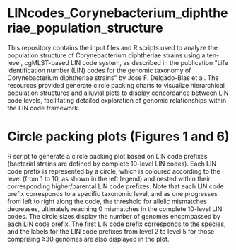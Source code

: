 # LINcodes_Corynebacterium_diphtheriae_population_structure
This repository contains the input files and R scripts used to analyze the population structure of Corynebacterium diphtheriae strains using a ten-level, cgMLST-based LIN code system, as described in the publication "Life identification number (LIN) codes for the genomic taxonomy of Corynebacterium diphtheriae strains" by Jose F. Delgado-Blas et al. The resources provided generate circle packing charts to visualize hierarchical population structures and alluvial plots to display concordance between LIN code levels, facilitating detailed exploration of genomic relationships within the LIN code framework.

# Circle packing plots (Figures 1 and 6)
R script to generate a circle packing plot based on LIN code prefixes (bacterial strains are defined by complete 10-level LIN codes). Each LIN code prefix is represented by a circle, which is coloured according to the level (from 1 to 10, as shown in the left legend) and nested within their corresponding higher/parental LIN code prefixes. Note that each LIN code prefix corresponds to a specific taxonomic level, and as one progresses from left to right along the code, the threshold for allelic mismatches decreases, ultimately reaching 0 mismatches in the complete 10-level LIN codes. The circle sizes display the number of genomes encompassed by each LIN code prefix. The first LIN code prefix corresponds to the species, and the labels for the LIN code prefixes from level 2 to level 5 for those comprising ≥30 genomes are also displayed in the plot.
